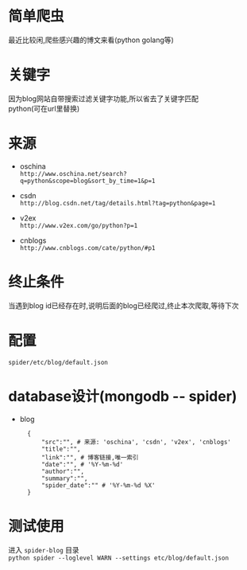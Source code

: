 # 简单爬虫 #

最近比较闲,爬些感兴趣的博文来看(python golang等)

# 关键字 #

因为blog网站自带搜索过滤关键字功能,所以省去了关键字匹配  
python(可在url里替换)

# 来源 #

- oschina  
    `http://www.oschina.net/search?q=python&scope=blog&sort_by_time=1&p=1`  

- csdn  
    `http://blog.csdn.net/tag/details.html?tag=python&page=1`

- v2ex  
    `http://www.v2ex.com/go/python?p=1`

- cnblogs  
    `http://www.cnblogs.com/cate/python/#p1`

# 终止条件 #

当遇到blog id已经存在时,说明后面的blog已经爬过,终止本次爬取,等待下次

# 配置 #

`spider/etc/blog/default.json`

# database设计(mongodb -- spider) #

- blog

        {
            "src":"", # 来源: 'oschina', 'csdn', 'v2ex', 'cnblogs'
            "title":"",
            "link":"", # 博客链接,唯一索引
            "date":"", # '%Y-%m-%d'
            "author":"",
            "summary":"",
            "spider_date":"" # '%Y-%m-%d %X'
        }

# 测试使用 #

进入 `spider-blog` 目录  
`python spider --loglevel WARN --settings etc/blog/default.json`